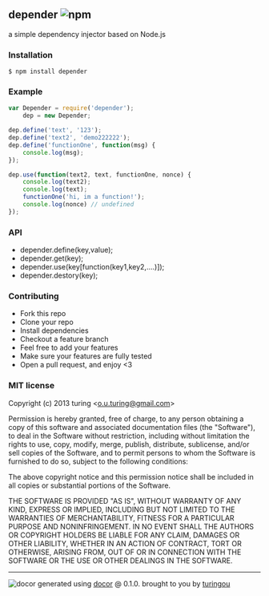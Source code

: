 ## depender ![npm](https://badge.fury.io/js/depender.png)

a simple dependency injector based on Node.js

### Installation
````
$ npm install depender
````

### Example
````javascript
var Depender = require('depender');
    dep = new Depender;

dep.define('text', '123');
dep.define('text2', 'demo222222');
dep.define('functionOne', function(msg) {
    console.log(msg);
});

dep.use(function(text2, text, functionOne, nonce) {
    console.log(text2);
    console.log(text);
    functionOne('hi, im a function!');
    console.log(nonce) // undefined
});
````

### API

- depender.define(key,value);
- depender.get(key);
- depender.use(key[function(key1,key2,....)]);
- depender.destory(key);

### Contributing
- Fork this repo
- Clone your repo
- Install dependencies
- Checkout a feature branch
- Feel free to add your features
- Make sure your features are fully tested
- Open a pull request, and enjoy <3

### MIT license
Copyright (c) 2013 turing &lt;o.u.turing@gmail.com&gt;

Permission is hereby granted, free of charge, to any person obtaining a copy
of this software and associated documentation files (the "Software"), to deal
in the Software without restriction, including without limitation the rights
to use, copy, modify, merge, publish, distribute, sublicense, and/or sell
copies of the Software, and to permit persons to whom the Software is
furnished to do so, subject to the following conditions:

The above copyright notice and this permission notice shall be included in
all copies or substantial portions of the Software.

THE SOFTWARE IS PROVIDED "AS IS", WITHOUT WARRANTY OF ANY KIND, EXPRESS OR
IMPLIED, INCLUDING BUT NOT LIMITED TO THE WARRANTIES OF MERCHANTABILITY,
FITNESS FOR A PARTICULAR PURPOSE AND NONINFRINGEMENT. IN NO EVENT SHALL THE
AUTHORS OR COPYRIGHT HOLDERS BE LIABLE FOR ANY CLAIM, DAMAGES OR OTHER
LIABILITY, WHETHER IN AN ACTION OF CONTRACT, TORT OR OTHERWISE, ARISING FROM,
OUT OF OR IN CONNECTION WITH THE SOFTWARE OR THE USE OR OTHER DEALINGS IN
THE SOFTWARE.


---
![docor](https://cdn1.iconfinder.com/data/icons/windows8_icons_iconpharm/26/doctor.png)
generated using [docor](https://github.com/turingou/docor.git) @ 0.1.0. brought to you by [turingou](https://github.com/turingou)